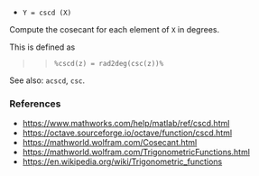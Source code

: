 - `Y = cscd (X)`

Compute the cosecant for each element of `X` in degrees.

This is defined as

> > `%cscd(z) = rad2deg(csc(z))%`

See also: `acscd`, `csc`.

### References

- https://www.mathworks.com/help/matlab/ref/cscd.html
- https://octave.sourceforge.io/octave/function/cscd.html
- https://mathworld.wolfram.com/Cosecant.html
- https://mathworld.wolfram.com/TrigonometricFunctions.html
- https://en.wikipedia.org/wiki/Trigonometric_functions
